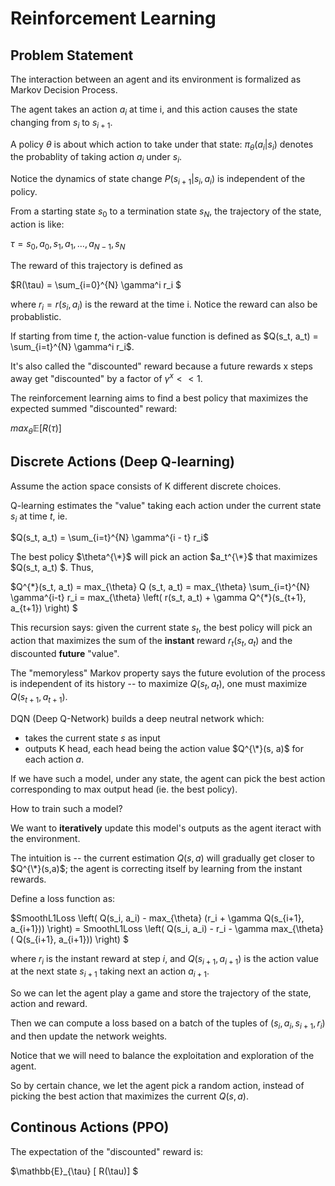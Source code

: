 # Reinforcement Learning

## Problem Statement
The interaction between an agent and its environment is formalized as Markov Decision Process.

The agent takes an action $a_i$ at time i, and this action causes the state changing from $s_i$ to $s_{i+1}$.

A policy $\theta$ is about which action to take under that state: $\pi_{\theta}(a_{i} | s_i)$ denotes the probablity of taking action $a_i$ under $s_i$.

Notice the dynamics of state change $P(s_{i+1} | s_i, a_i)$ is independent of the policy.

From a starting state $s_0$ to a termination state $s_N$, the trajectory of the state, action is like:

$\tau = s_0, a_0, s_1, a_1, \dots, a_{N-1}, s_N$

The reward of this trajectory is defined as

$R(\tau) = \sum_{i=0}^{N} \gamma^i r_i $

where $r_i = r(s_i, a_i)$ is the reward at the time i. Notice the reward can also be probablistic.

If starting from time $t$, the action-value function is defined as $Q(s_t, a_t) = \sum_{i=t}^{N} \gamma^i r_i$. 

It's also called the "discounted" reward because a future rewards x steps away get "discounted" by a factor of $\gamma^x << 1$.

The reinforcement learning aims to find a best policy that maximizes the expected summed "discounted" reward:

$max_{\theta} \mathbb{E}[ R(\tau) ]$

## Discrete Actions (Deep Q-learning)

Assume the action space consists of K different discrete choices.

Q-learning estimates the "value" taking each action under the current state $s_i$ at time $t$, ie.

$Q(s_t, a_t) = \sum_{i=t}^{N} \gamma^{i - t} r_i$

The best policy $\theta^{\*}$ will pick an action $a_t^{\*}$ that maximizes $Q(s_t, a_t) $. Thus,

$Q^{\*}(s_t, a_t) = max_{\theta} Q (s_t, a_t) = max_{\theta} \sum_{i=t}^{N} \gamma^{i-t} r_i = max_{\theta} \left( r(s_t, a_t) + \gamma Q^{\*}(s_{t+1}, a_{t+1}) \right) $

This recursion says: given the current state $s_t$, the best policy will pick an action that maximizes the sum of the **instant** reward $r_t(s_t, a_t)$ and the discounted **future** "value".

The "memoryless" Markov property says the future evolution of the process is independent of its history -- to maximize $Q(s_t, a_t)$, one must maximize $Q(s_{t+1}, a_{t+1})$.

DQN (Deep Q-Network) builds a deep neutral network which:
- takes the current state $s$ as input
- outputs K head, each head being the action value $Q^{\*}(s, a)$ for each action $a$.

If we have such a model, under any state, the agent can pick the best action corresponding to max output head (ie. the best policy).

How to train such a model? 

We want to **iteratively** update this model's outputs as the agent iteract with the environment.

The intuition is -- the current estimation $Q(s,a)$ will gradually get closer to $Q^{\*}(s,a)$; the agent is correcting itself by learning from the instant rewards.

Define a loss function as:

$SmoothL1Loss \left( Q(s_i, a_i) - max_{\theta} (r_i + \gamma Q(s_{i+1}, a_{i+1})) \right) = SmoothL1Loss \left( Q(s_i, a_i) - r_i  - \gamma max_{\theta} ( Q(s_{i+1}, a_{i+1})) \right) $

where $r_i$ is the instant reward at step $i$, and $Q(s_{i+1}, a_{i+1})$ is the action value at the next state $s_{i+1}$ taking next an action $a_{i+1}$.

So we can let the agent play a game and store the trajectory of the state, action and reward.

Then we can compute a loss based on a batch of the tuples of $(s_i, a_i, s_{i+1}, r_{i})$ and then update the network weights.

Notice that we will need to balance the exploitation and exploration of the agent. 

So by certain chance, we let the agent pick a random action, instead of picking the best action that maximizes the current $Q(s, a)$.

## Continous Actions (PPO)

The expectation of the "discounted" reward is:

$\mathbb{E}_{\tau} [ R(\tau)] $

